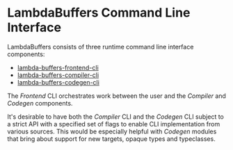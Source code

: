 # LambdaBuffers Command Line Interface

LambdaBuffers consists of three runtime command line interface components:

- [lambda-buffers-frontend-cli](lambda-buffers-frontend-cli)
- [lambda-buffers-compiler-cli](lambda-buffers-compiler-cli)
- [lambda-buffers-codegen-cli](todo-link)

The *Frontend* CLI orchestrates work between the user and the *Compiler* and
*Codegen* components.

It's desirable to have both the *Compiler* CLI and the *Codegen* CLI subject to
a strict API with a specified set of flags to enable CLI implementation from
various sources. This would be especially helpful with *Codegen* modules that
bring about support for new targets, opaque types and typeclasses.

<!-- TODO(bladyjoker): Complete this chapter -->
